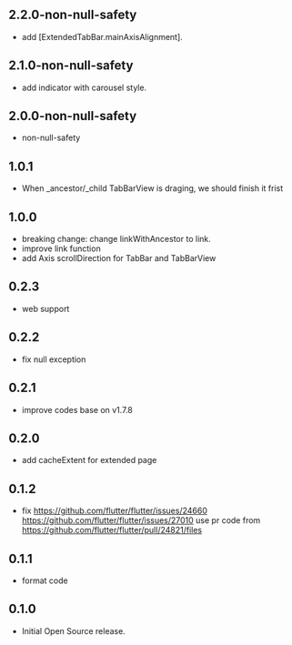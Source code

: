 ## 2.2.0-non-null-safety

* add [ExtendedTabBar.mainAxisAlignment].
## 2.1.0-non-null-safety

* add indicator with carousel style.
## 2.0.0-non-null-safety

* non-null-safety
## 1.0.1

*  When _ancestor/_child TabBarView is draging, we should finish it frist
  
## 1.0.0

* breaking change:
  change linkWithAncestor to link.
* improve link function
* add Axis scrollDirection for TabBar and TabBarView  
  
## 0.2.3

*  web support

## 0.2.2

*  fix null exception
  
## 0.2.1

*  improve codes base on v1.7.8

## 0.2.0

*  add cacheExtent for extended page

## 0.1.2
*   fix https://github.com/flutter/flutter/issues/24660
        https://github.com/flutter/flutter/issues/27010
     use pr code from https://github.com/flutter/flutter/pull/24821/files
  
## 0.1.1

* format code

## 0.1.0

* Initial Open Source release.
